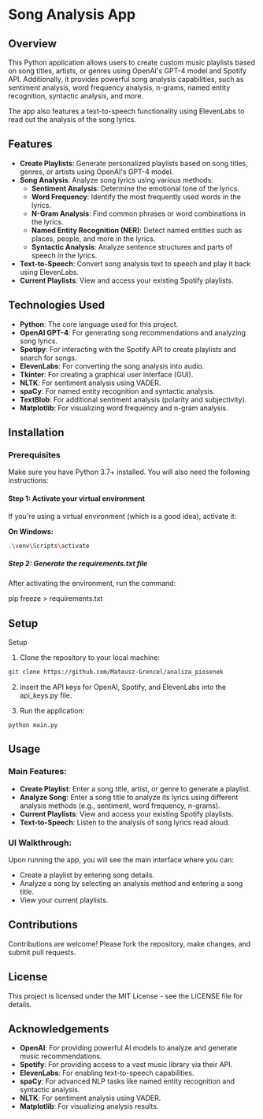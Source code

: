 # Song Analysis App

## Overview
This Python application allows users to create custom music playlists based on song titles, artists, or genres using OpenAI's GPT-4 model and Spotify API. Additionally, it provides powerful song analysis capabilities, such as sentiment analysis, word frequency analysis, n-grams, named entity recognition, syntactic analysis, and more.

The app also features a text-to-speech functionality using ElevenLabs to read out the analysis of the song lyrics.

## Features
- **Create Playlists**: Generate personalized playlists based on song titles, genres, or artists using OpenAI's GPT-4 model.
- **Song Analysis**: Analyze song lyrics using various methods:
  - **Sentiment Analysis**: Determine the emotional tone of the lyrics.
  - **Word Frequency**: Identify the most frequently used words in the lyrics.
  - **N-Gram Analysis**: Find common phrases or word combinations in the lyrics.
  - **Named Entity Recognition (NER)**: Detect named entities such as places, people, and more in the lyrics.
  - **Syntactic Analysis**: Analyze sentence structures and parts of speech in the lyrics.
- **Text-to-Speech**: Convert song analysis text to speech and play it back using ElevenLabs.
- **Current Playlists**: View and access your existing Spotify playlists.

## Technologies Used
- **Python**: The core language used for this project.
- **OpenAI GPT-4**: For generating song recommendations and analyzing song lyrics.
- **Spotipy**: For interacting with the Spotify API to create playlists and search for songs.
- **ElevenLabs**: For converting the song analysis into audio.
- **Tkinter**: For creating a graphical user interface (GUI).
- **NLTK**: For sentiment analysis using VADER.
- **spaCy**: For named entity recognition and syntactic analysis.
- **TextBlob**: For additional sentiment analysis (polarity and subjectivity).
- **Matplotlib**: For visualizing word frequency and n-gram analysis.

## Installation

### Prerequisites
Make sure you have Python 3.7+ installed. You will also need the following instructions:

#### Step 1: Activate your virtual environment
If you're using a virtual environment (which is a good idea), activate it:

**On Windows:**
```bash
.\venv\Scripts\activate
```
##### Step 2: Generate the requirements.txt file
After activating the environment, run the command:

pip freeze > requirements.txt

## Setup ##
Setup
1. Clone the repository to your local machine:

```bash 
git clone https://github.com/Mateusz-Grencel/analiza_piosenek
```

2. Insert the API keys for OpenAI, Spotify, and ElevenLabs into the api_keys.py file.

2. Run the application:
```
python main.py
```

## Usage

### Main Features:
- **Create Playlist**: Enter a song title, artist, or genre to generate a playlist.
- **Analyze Song**: Enter a song title to analyze its lyrics using different analysis methods (e.g., sentiment, word frequency, n-grams).
- **Current Playlists**: View and access your existing Spotify playlists.
- **Text-to-Speech**: Listen to the analysis of song lyrics read aloud.

### UI Walkthrough:
Upon running the app, you will see the main interface where you can:
- Create a playlist by entering song details.
- Analyze a song by selecting an analysis method and entering a song title.
- View your current playlists.

## Contributions
Contributions are welcome! Please fork the repository, make changes, and submit pull requests.

## License
This project is licensed under the MIT License - see the LICENSE file for details.

## Acknowledgements
- **OpenAI**: For providing powerful AI models to analyze and generate music recommendations.
- **Spotify**: For providing access to a vast music library via their API.
- **ElevenLabs**: For enabling text-to-speech capabilities.
- **spaCy**: For advanced NLP tasks like named entity recognition and syntactic analysis.
- **NLTK**: For sentiment analysis using VADER.
- **Matplotlib**: For visualizing analysis results.
